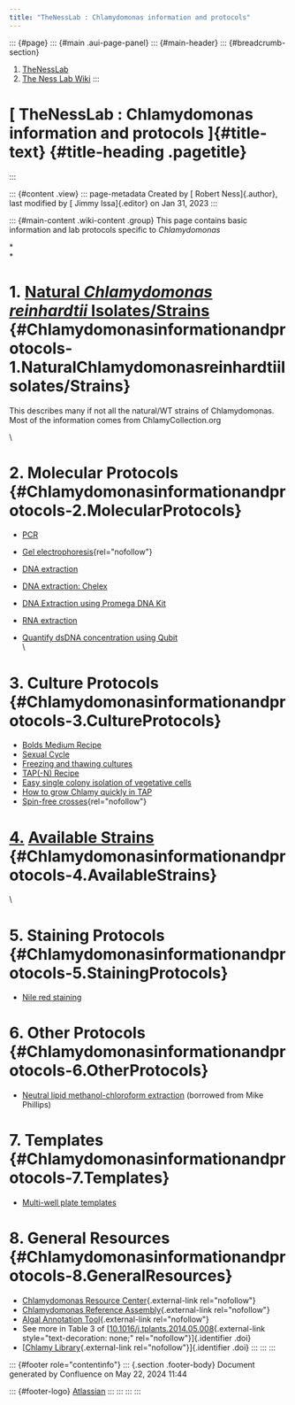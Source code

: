 ```yaml
---
title: "TheNessLab : Chlamydomonas information and protocols"
---
```


::: {#page}
::: {#main .aui-page-panel}
::: {#main-header}
::: {#breadcrumb-section}
1.  [TheNessLab](index.html)
2.  [The Ness Lab Wiki](The-Ness-Lab-Wiki_11436042.html)
:::

# [ TheNessLab : Chlamydomonas information and protocols ]{#title-text} {#title-heading .pagetitle}
:::

::: {#content .view}
::: page-metadata
Created by [ Robert Ness]{.author}, last modified by [ Jimmy
Issa]{.editor} on Jan 31, 2023
:::

::: {#main-content .wiki-content .group}
This page contains basic information and lab protocols specific to
*Chlamydomonas*

*\
*

# 1. [Natural *Chlamydomonas reinhardtii* Isolates/Strains](11436159.html) {#Chlamydomonasinformationandprotocols-1.NaturalChlamydomonasreinhardtiiIsolates/Strains}

This describes many if not all the natural/WT strains of Chlamydomonas.
Most of the information comes from ChlamyCollection.org

\

# 2. Molecular Protocols {#Chlamydomonasinformationandprotocols-2.MolecularProtocols}

-   [PCR](Standard-Chlamydomonas-reinhardtii-PCR_13697068.html)

-   [Gel
    electrophoresis](https://wiki.utm.utoronto.ca/x/NYQGAw){rel="nofollow"}

-   [DNA
    extraction](Chlamydomonas-Phenol-Chloroform-DNA-extraction_13697076.html)

-   [DNA extraction: Chelex](24773013.html)

-   [DNA Extraction using Promega DNA
    Kit](DNA-Extraction-using-Promega-DNA-Kit_28017905.html)

-   [RNA
    extraction](Chlamydomonas-RNA-extraction-with-Tri-Reagent_15894433.html)

-   [Quantify dsDNA concentration using
    Qubit](Quantify-DNA-concentration-using-Qubit_24773641.html)\
    \

# 3. Culture Protocols {#Chlamydomonasinformationandprotocols-3.CultureProtocols}

-   [Bolds Medium Recipe](11436200.html)
-   [Sexual
    Cycle](Protocol-for-the-sexual-cycle-in-C.-reinhardtii_11436202.html)
-   [Freezing and thawing cultures](15894426.html)
-   [TAP(-N) Recipe](28017660.html)
-   [Easy single colony isolation of vegetative
    cells](Easy-single-colony-isolation-of-vegetative-cells_28018326.html)
-   [How to grow Chlamy quickly in
    TAP](How-to-grow-Chlamy-quickly-in-TAP_41877614.html)
-   [Spin-free
    crosses](https://wiki.utm.utoronto.ca/x/LoQGAw){rel="nofollow"}

# [4.](11436210.html) [Available Strains](11436210.html) {#Chlamydomonasinformationandprotocols-4.AvailableStrains}

\

# 5. Staining Protocols {#Chlamydomonasinformationandprotocols-5.StainingProtocols}

-   [Nile red staining](Nile-Red-Staining_28017347.html)

# 6. Other Protocols {#Chlamydomonasinformationandprotocols-6.OtherProtocols}

-   [Neutral lipid methanol-chloroform
    extraction](Neutral-Lipid-Methanol-Chloroform-Extraction_41878045.html)
    (borrowed from Mike Phillips)

# 7. Templates {#Chlamydomonasinformationandprotocols-7.Templates}

-   [Multi-well plate
    templates](Multi-well-plate-templates_41877621.html)

# 8. General Resources {#Chlamydomonasinformationandprotocols-8.GeneralResources}

-   [Chlamydomonas Resource
    Center](https://www.chlamycollection.org/){.external-link
    rel="nofollow"}
-   [Chlamydomonas Reference
    Assembly](https://phytozome-next.jgi.doe.gov/info/CreinhardtiiCC_4532_v6_1){.external-link
    rel="nofollow"}
-   [Algal Annotation
    Tool](http://pathways.mcdb.ucla.edu/algal/index.html){.external-link
    rel="nofollow"}
-   See more in Table 3
    of [[10.1016/j.tplants.2014.05.008](https://doi.org/10.1016/j.tplants.2014.05.008){.external-link
    style="text-decoration: none;" rel="nofollow"}]{.identifier .doi}
-   [[Chlamy Library](https://www.chlamylibrary.org/){.external-link
    rel="nofollow"}]{.identifier .doi}
:::
:::
:::

::: {#footer role="contentinfo"}
::: {.section .footer-body}
Document generated by Confluence on May 22, 2024 11:44

::: {#footer-logo}
[Atlassian](https://www.atlassian.com/)
:::
:::
:::
:::
